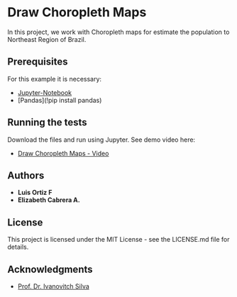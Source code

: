 # Draw Choropleth Maps 

In this project, we work with Choropleth maps for estimate the population to Northeast Region of Brazil.

## Prerequisites

For this example it is necessary:

* [Jupyter-Notebook](http://jupyter.org/)
* [Pandas](!pip install pandas)

## Running the tests

Download the files and run using Jupyter. See demo video here: 
* [Draw Choropleth Maps - Video](https://youtu.be/XFSePB7cVbs)

## Authors

* **Luis Ortiz F**
* **Elizabeth Cabrera A.**

## License

This project is licensed under the MIT License - see the LICENSE.md file for details.

## Acknowledgments

* [Prof. Dr. Ivanovitch Silva](https://github.com/ivanovitchm)


